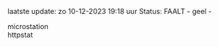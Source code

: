 laatste update: 
zo 10-12-2023 19:18   uur 
Status: FAALT - geel - 
<div class="service Y">microstation</div><div class="service G">httpstat</div>